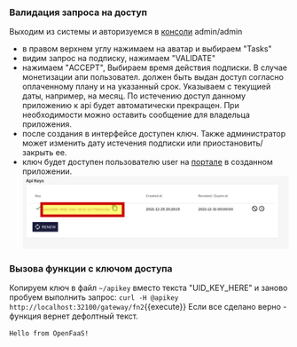 ### Валидация запроса на доступ

Выходим из системы и авторизуемся в [консоли](https://[[HOST_SUBDOMAIN]]-32100-[[KATACODA_HOST]].environments.katacoda.com/) admin/admin
- в правом верхнем углу нажимаем на аватар и выбираем "Tasks"
- видим запрос на подписку, нажимаем "VALIDATE"
- нажимаем "ACCEPT", Выбираем время действия подписки. В случае монетизации апи пользовател. должен быть выдан доступ согласно оплаченному плану и на указанный срок. Указываем с текущией даты, например, на месяц. По истечению доступ данному приложению к api будет автоматически прекращен. При необходимости можно оставить сообщение для владельца приложения.
- после создания в интерфейсе доступен ключ. Также администратор может изменить дату истечения подписки или приостановить/закрыть ее.
- ключ будет доступен пользователю user на [портале](https://[[HOST_SUBDOMAIN]]-32100-[[KATACODA_HOST]].environments.katacoda.com/portal-ui)  в созданном приложении.
![App_](./assets/openapi5-2.png) 

### Вызова функции с ключом доступа
Копируем ключ в файл `~/apikey` вместо текста "UID_KEY_HERE" и заново пробуем выполнить запрос:
`curl -H @apikey http://localhost:32100/gateway/fn2`{{execute}}
Если все сделано верно - функция вернет дефолтный текст.
```
Hello from OpenFaaS!
```